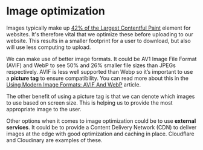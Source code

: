 # Image optimization

Images typically make up [42% of the Largest Contentful Paint](https://paulcalvano.com/2021-06-07-lcp-httparchive/) element for websites. It's therefore vital that we optimize these before uploading to our website. This results in a smaller footprint for a user to download, but also will use less computing to upload.&#x20;

We can make use of better image formats. It could be AV1 Image File Format (AVIF) and WebP to see 50% and 26% smaller file sizes than JPEGs respectively. AVIF is less well supported than Webp so it’s important to use a **picture tag** to ensure compatibility. You can read more about this in the [Using Modern Image Formats: AVIF And WebP](https://www.smashingmagazine.com/2021/09/modern-image-formats-avif-webp/) article.

The other benefit of using a picture tag is that we can denote which images to use based on screen size. This is helping us to provide the most appropriate image to the user.

Other options when it comes to image optimization could be to use **external services**. It could be to provide a Content Delivery Network (CDN) to deliver images at the edge with good optimization and caching in place. Cloudflare and Cloudinary are examples of these.&#x20;
